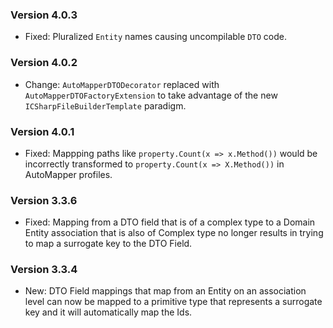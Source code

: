 ### Version 4.0.3
- Fixed: Pluralized `Entity` names causing uncompilable `DTO` code.

### Version 4.0.2

- Change: `AutoMapperDTODecorator` replaced with `AutoMapperDTOFactoryExtension` to take advantage of the new `ICSharpFileBuilderTemplate` paradigm.

### Version 4.0.1

- Fixed: Mappping paths like `property.Count(x => x.Method())` would be incorrectly transformed to `property.Count(x => X.Method())` in AutoMapper profiles.

### Version 3.3.6

- Fixed: Mapping from a DTO field that is of a complex type to a Domain Entity association that is also of Complex type no longer results in trying to map a surrogate key to the DTO Field.

### Version 3.3.4

- New: DTO Field mappings that map from an Entity on an association level can now be mapped to a primitive type that represents a surrogate key and it will automatically map the Ids.